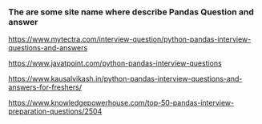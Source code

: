 ### The are some site name where describe Pandas Question and answer

https://www.mytectra.com/interview-question/python-pandas-interview-questions-and-answers

https://www.javatpoint.com/python-pandas-interview-questions

https://www.kausalvikash.in/python-pandas-interview-questions-and-answers-for-freshers/

https://www.knowledgepowerhouse.com/top-50-pandas-interview-preparation-questions/2504
